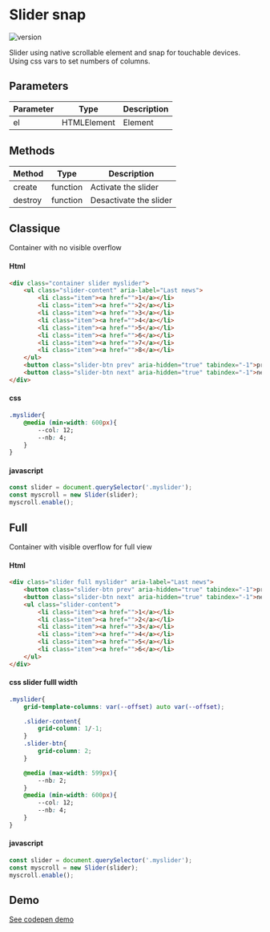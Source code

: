 
# Slider snap

![version](https://img.shields.io/github/manifest-json/v/Natjo/slider-snap)

Slider using native scrollable element and snap for touchable devices.<br>
Using css vars to set numbers of columns.<br>



## Parameters
| Parameter | Type | Description |
| ------ | ------ | ------ |
| el | HTMLElement | Element |

## Methods
| Method | Type | Description |
| ------ | ------ | ------ |
| create | function | Activate the slider |
| destroy | function | Desactivate the slider |


## Classique
Container with no visible overflow

#### Html 
```html
<div class="container slider myslider">
    <ul class="slider-content" aria-label="Last news">
        <li class="item"><a href="">1</a></li>
        <li class="item"><a href="">2</a></li>
        <li class="item"><a href="">3</a></li>
        <li class="item"><a href="">4</a></li>
        <li class="item"><a href="">5</a></li>
        <li class="item"><a href="">6</a></li>
        <li class="item"><a href="">7</a></li>
        <li class="item"><a href="">8</a></li>
    </ul>
    <button class="slider-btn prev" aria-hidden="true" tabindex="-1">prev</button>
    <button class="slider-btn next" aria-hidden="true" tabindex="-1">next</button>
</div>
```

#### css
```css
.myslider{
    @media (min-width: 600px){
        --col: 12;
        --nb: 4;
    }
}
```

#### javascript
```javascript
const slider = document.querySelector('.myslider');
const myscroll = new Slider(slider);
myscroll.enable();
```

## Full
Container with visible overflow for full view

#### Html 
```html
<div class="slider full myslider" aria-label="Last news">
    <button class="slider-btn prev" aria-hidden="true" tabindex="-1">prev</button>
    <button class="slider-btn next" aria-hidden="true" tabindex="-1">next</button>
    <ul class="slider-content">
        <li class="item"><a href="">1</a></li>
        <li class="item"><a href="">2</a></li>
        <li class="item"><a href="">3</a></li>
        <li class="item"><a href="">4</a></li>
        <li class="item"><a href="">5</a></li>
        <li class="item"><a href="">6</a></li>
    </ul>
</div>
```

#### css slider fulll width
```css
.myslider{
    grid-template-columns: var(--offset) auto var(--offset);

    .slider-content{
        grid-column: 1/-1;
    }
    .slider-btn{
        grid-column: 2;
    }

    @media (max-width: 599px){
        --nb: 2;
    }
    @media (min-width: 600px){
        --col: 12;
        --nb: 4;
    }
}
```

#### javascript
```javascript
const slider = document.querySelector('.myslider');
const myscroll = new Slider(slider);
myscroll.enable();
```

## Demo
<a href="https://codepen.io/natjo/pen/eYGWwEo?editors=1111" target="_blank">See codepen demo</a>